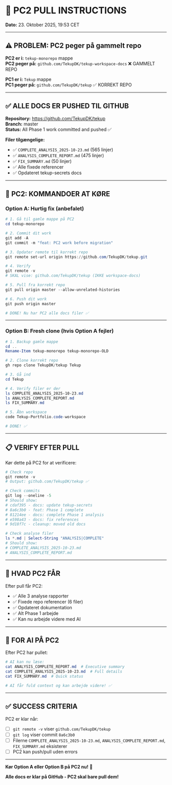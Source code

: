 # 🔄 PC2 PULL INSTRUCTIONS

**Dato:** 23. Oktober 2025, 19:53 CET

---

## ⚠️ PROBLEM: PC2 peger på gammelt repo

**PC2 er i:** `tekup-monorepo` mappe  
**PC2 peger på:** `github.com/TekupDK/tekup-workspace-docs` ❌ GAMMELT REPO

**PC1 er i:** `Tekup` mappe  
**PC1 peger på:** `github.com/TekupDK/tekup` ✅ KORREKT REPO

---

## ✅ ALLE DOCS ER PUSHED TIL GITHUB

**Repository:** https://github.com/TekupDK/tekup  
**Branch:** master  
**Status:** All Phase 1 work committed and pushed ✅

**Filer tilgængelige:**
- ✅ `COMPLETE_ANALYSIS_2025-10-23.md` (565 linjer)
- ✅ `ANALYSIS_COMPLETE_REPORT.md` (475 linjer)
- ✅ `FIX_SUMMARY.md` (50 linjer)
- ✅ Alle fixede referencer
- ✅ Opdateret tekup-secrets docs

---

## 🔧 PC2: KOMMANDOER AT KØRE

### **Option A: Hurtig fix (anbefalet)**

```powershell
# 1. Gå til gamle mappe på PC2
cd tekup-monorepo

# 2. Commit dit work
git add -A
git commit -m "feat: PC2 work before migration"

# 3. Opdater remote til korrekt repo
git remote set-url origin https://github.com/TekupDK/tekup.git

# 4. Verify
git remote -v
# SKAL vise: github.com/TekupDK/tekup (IKKE workspace-docs)

# 5. Pull fra korrekt repo
git pull origin master --allow-unrelated-histories

# 6. Push dit work
git push origin master

# DONE! Nu har PC2 alle docs filer ✅
```

---

### **Option B: Fresh clone (hvis Option A fejler)**

```powershell
# 1. Backup gamle mappe
cd ..
Rename-Item tekup-monorepo tekup-monorepo-OLD

# 2. Clone korrekt repo
gh repo clone TekupDK/tekup Tekup

# 3. Gå ind
cd Tekup

# 4. Verify filer er der
ls COMPLETE_ANALYSIS_2025-10-23.md
ls ANALYSIS_COMPLETE_REPORT.md
ls FIX_SUMMARY.md

# 5. Åbn workspace
code Tekup-Portfolio.code-workspace

# DONE! ✅
```

---

## 📋 VERIFY EFTER PULL

Kør dette på PC2 for at verificere:

```powershell
# Check repo
git remote -v
# Output: github.com/TekupDK/tekup ✅

# Check commits
git log --oneline -5
# Should show:
# cdaf395 - docs: update tekup-secrets
# 8a6c3b0 - feat: Phase 1 complete
# 81214ee - docs: complete Phase 1 analysis
# e598a43 - docs: fix references
# 9d18f7c - cleanup: moved old docs

# Check analyse filer
ls *.md | Select-String "ANALYSIS|COMPLETE"
# Should show:
# COMPLETE_ANALYSIS_2025-10-23.md
# ANALYSIS_COMPLETE_REPORT.md
```

---

## 🎯 HVAD PC2 FÅR

Efter pull får PC2:
- ✅ Alle 3 analyse rapporter
- ✅ Fixede repo referencer (6 filer)
- ✅ Opdateret dokumentation
- ✅ Alt Phase 1 arbejde
- ✅ Kan nu arbejde videre med AI

---

## 🤖 FOR AI PÅ PC2

Efter PC2 har pullet:

```powershell
# AI kan nu læse:
cat ANALYSIS_COMPLETE_REPORT.md  # Executive summary
cat COMPLETE_ANALYSIS_2025-10-23.md  # Full details
cat FIX_SUMMARY.md  # Quick status

# AI får fuld context og kan arbejde videre! ✅
```

---

## ✅ SUCCESS CRITERIA

PC2 er klar når:
- [ ] `git remote -v` viser `github.com/TekupDK/tekup`
- [ ] `git log` viser commit `8a6c3b0`
- [ ] Filerne `COMPLETE_ANALYSIS_2025-10-23.md`, `ANALYSIS_COMPLETE_REPORT.md`, `FIX_SUMMARY.md` eksisterer
- [ ] PC2 kan push/pull uden errors

---

**Kør Option A eller Option B på PC2 nu!** 🚀

**Alle docs er klar på GitHub - PC2 skal bare pull dem!**
